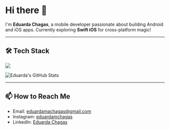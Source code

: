 # Hi there 👋

I'm **Eduarda Chagas**, a mobile developer passionate about building Android and iOS apps. Currently exploring **Swift iOS** for cross-platform magic!

---

## 🛠️ Tech Stack
<img src="https://skillicons.dev/icons?i=androidstudio,kotlin,java,swift,flutter,dart,git,github,figma" />


![Eduarda's GitHub Stats](https://github-readme-stats.vercel.app/api?username=EduardaAChagas&show_icons=true&theme=radical)  

---

## 📫 How to Reach Me

- Email: [eduardamachagas@gmail.com](mailto:eduardamachagas@gmail.com)
- Instagram: [eduardamchagas](https://www.instagram.com/eduardamchagas/)
- LinkedIn: [Eduarda Chagas](https://www.linkedin.com/in/eduardachagas/)
